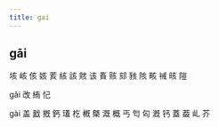 ```yaml
---
title: gai
---
```


## gāi
垓
峐
侅
姟
荄
絯
該
賅
该
賌
赅
郂
豥
陔
畡
祴
晐
隑


gǎi
改
絠
忋



gài
盖
戤
摡
鈣
瓂
杚
槪
槩
溉
概
丐
匄
匃
漑
钙
蓋
葢
乢
芥
